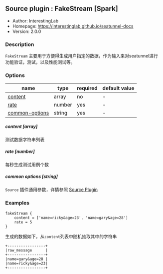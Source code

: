 ## Source plugin : FakeStream [Spark]

* Author: InterestingLab
* Homepage: https://interestinglab.github.io/seatunnel-docs
* Version: 2.0.0

### Description

`FakeStream` 主要用于方便得生成用户指定的数据，作为输入来对seatunnel进行功能验证，测试，以及性能测试等。


### Options

| name | type | required | default value |
| --- | --- | --- | --- |
| [content](#content-array) | array | no | - |
| [rate](#rate-number) | number | yes | - |
| [common-options](#common-options-string)| string | yes | - |


##### content [array]

测试数据字符串列表

##### rate [number]

每秒生成测试用例个数

##### common options [string]

`Source` 插件通用参数，详情参照 [Source Plugin](/zh-cn/v2/spark/configuration/source-plugins/)



### Examples

```
fakeStream {
    content = ['name=ricky&age=23', 'name=gary&age=28']
    rate = 5
}
```
生成的数据如下，从`content`列表中随机抽取其中的字符串

```
+-----------------+
|raw_message      |
+-----------------+
|name=gary&age=28 |
|name=ricky&age=23|
+-----------------+
```
